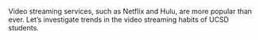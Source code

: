 Video streaming services, such as Netflix and Hulu, are more popular than ever. Let’s
investigate trends in the video streaming habits of UCSD students.